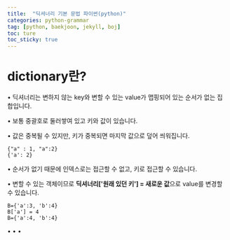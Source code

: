 ```yaml
---
title:  "딕셔너리 기본 문법 파이썬(python)"
categories: python-grammar
tag: [python, baekjoon, jekyll, boj]
toc: ture
toc_sticky: true
---
```

# dictionary란?
• 딕셔너리는 변하지 않는 key와 변할 수 있는 value가 맵핑되어 있는 순서가 없는 집합입니다.  


• 보통 중괄호로 둘러쌓여 있고 키와 값이 있습니다.  


• 값은 중복될 수 있지만, 키가 중복되면 마지막 값으로 덮어 씌워집니다.
```
{"a" : 1, "a":2}
{'a': 2}
```
• 순서가 없기 때문에 인덱스로는 접근할 수 없고, 키로 접근할 수 있습니다.  


• 변할 수 있는 객체이므로 **딕셔너리['원래 있던 키'] = 새로운 값**으로 value를 변경할 수 있습니다.
```
B={'a':3, 'b':4}
B['a'] = 4
B={'a':4, 'b':4}
```
•
•
•